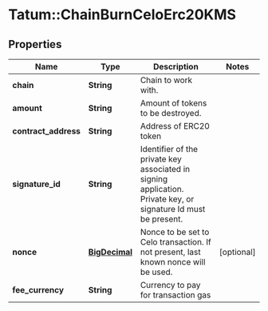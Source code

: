 # Tatum::ChainBurnCeloErc20KMS

## Properties
Name | Type | Description | Notes
------------ | ------------- | ------------- | -------------
**chain** | **String** | Chain to work with. | 
**amount** | **String** | Amount of tokens to be destroyed. | 
**contract_address** | **String** | Address of ERC20 token | 
**signature_id** | **String** | Identifier of the private key associated in signing application. Private key, or signature Id must be present. | 
**nonce** | [**BigDecimal**](BigDecimal.md) | Nonce to be set to Celo transaction. If not present, last known nonce will be used. | [optional] 
**fee_currency** | **String** | Currency to pay for transaction gas | 

